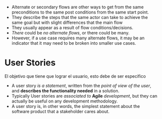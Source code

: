 - Alternate or secondary flows are other ways to get from the same preconditions to the same post conditions from the same start point.
- They describe the steps that the same actor can take to achieve the same goal but with slight differences that the main flow
- They usually appear as a result of flow conditions/decisions.
- *There* could be *no alternate flows*, or there could be many.
- However, if a use case requires many alternate flows, it may be an indicator that it may need to be broken into smaller use cases.
# User Stories
El objetivo que tiene que lograr el usuario, esto debe de ser especifico
- A user story  *is a statement*, written from the *point of view of the user*, and **describes the functionality needed** in a solution.
- Typically User stories are *associated to* **Agile** *development*, but they can actually be useful on any development methodology.
- A user story is, in other words, the simplest statement about the software product that a stakeholder cares about.